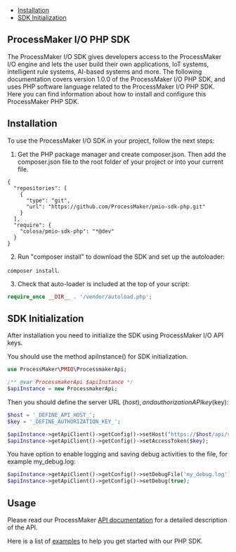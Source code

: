 * [Installation](#header-installation)
* [SDK Initialization](#sdk-initialization)


## ProcessMaker I/O PHP SDK

The ProcessMaker I/O SDK gives developers access to the ProcessMaker I/O engine and lets the user build their own applications, IoT systems, intelligent rule systems, AI-based systems and more.
The following documentation covers version 1.0.0 of the ProcessMaker I/O PHP SDK, and uses PHP software language related to the ProcessMaker I/O PHP SDK. Here you can find information about how to install and configure this ProcessMaker PHP SDK.

## Installation

To use the ProcessMaker I/O SDK in your project, follow the next steps:

1. Get the PHP package manager and create composer.json. Then add the composer.json file to the root folder of your project or into your current file.

```
{
  "repositories": [
    {
      "type": "git",
      "url": "https://github.com/ProcessMaker/pmio-sdk-php.git"
    }
  ],
  "require": {
    "colosa/pmio-sdk-php": "*@dev"
  }
}
```

2.  Run "composer install" to download the SDK and set up the autoloader:

`composer install`.

3. Check that auto-loader is included at the top of your script:

```php
require_once __DIR__ . '/vendor/autoload.php';
```

## SDK Initialization

After installation you need to initialize the SDK using ProcessMaker I/O API keys.

You should use the method apiInstance() for SDK initialization.

```php
use ProcessMaker\PMIO\ProcessmakerApi;

/** @var ProcessmakerApi $apiInstance */
$apiInstance = new ProcessmakerApi;
```
Then you should define the server URL ($host), and authorization API key ($key):

```php
$host = '_DEFINE_API_HOST_';
$key = '_DEFINE_AUTHORIZATION_KEY_';

$apiInstance->getApiClient()->getConfig()->setHost("https://$host/api/v1");
$apiInstance->getApiClient()->getConfig()->setAccessToken($key);
```
You have option to enable logging and saving debug activities to the file, for example my_debug.log:

```php
$apiInstance->getApiClient()->getConfig()->setDebugFile('my_debug.log');
$apiInstance->getApiClient()->getConfig()->setDebug(true);
```

## Usage 

Please read our ProcessMaker [API documentation](https://colosa.github.io/pmio-api-doc/) for a detailed description of the API.

Here is a list of [examples](USAGE.md) to help you get started with our PHP SDK.